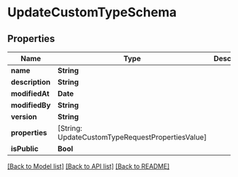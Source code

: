 # UpdateCustomTypeSchema

## Properties
Name | Type | Description | Notes
------------ | ------------- | ------------- | -------------
**name** | **String** |  | [optional] 
**description** | **String** |  | [optional] 
**modifiedAt** | **Date** |  | [optional] 
**modifiedBy** | **String** |  | [optional] 
**version** | **String** |  | [optional] 
**properties** | [String: UpdateCustomTypeRequestPropertiesValue] |  | [optional] 
**isPublic** | **Bool** |  | [optional] 

[[Back to Model list]](../README.md#documentation-for-models) [[Back to API list]](../README.md#documentation-for-api-endpoints) [[Back to README]](../README.md)


